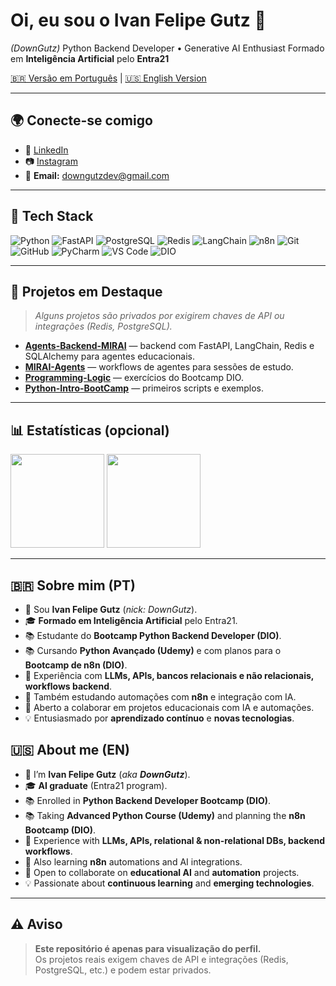 <!-- ========================= -->
<!-- 👋 HEADER -->
<!-- ========================= -->
<h1 align="left">Oi, eu sou o Ivan Felipe Gutz 👋</h1>
<p align="left">
  <i>(DownGutz)</i>  
  Python Backend Developer • Generative AI Enthusiast  
  Formado em <b>Inteligência Artificial</b> pelo <b>Entra21</b>
</p>

[🇧🇷 Versão em Português](#-sobre-mim-pt) | [🇺🇸 English Version](#-about-me-en)

---

## 🌍 Conecte-se comigo
- 💼 [LinkedIn](https://www.linkedin.com/in/ivan-felipe-gutz-495ba7377/)  
- 📷 [Instagram](https://www.instagram.com/downgutz/?__d=11%2F)  
- 📧 **Email:** downgutzdev@gmail.com  

---

## 🧰 Tech Stack
![Python](https://img.shields.io/badge/Python-3776AB?logo=python&logoColor=white)
![FastAPI](https://img.shields.io/badge/FastAPI-009688?logo=fastapi&logoColor=white)
![PostgreSQL](https://img.shields.io/badge/PostgreSQL-4169E1?logo=postgresql&logoColor=white)
![Redis](https://img.shields.io/badge/Redis-DC382D?logo=redis&logoColor=white)
![LangChain](https://img.shields.io/badge/LangChain-0A192F?logoColor=white)
![n8n](https://img.shields.io/badge/n8n-A020F0?logo=n8n&logoColor=white)
![Git](https://img.shields.io/badge/Git-F05032?logo=git&logoColor=white)
![GitHub](https://img.shields.io/badge/GitHub-181717?logo=github&logoColor=white)
![PyCharm](https://img.shields.io/badge/PyCharm-000000?logo=pycharm&logoColor=white)
![VS Code](https://img.shields.io/badge/VS%20Code-007ACC?logo=visualstudiocode&logoColor=white)
![DIO](https://img.shields.io/badge/DIO%20Bootcamp-EC1C24?logo=dio&logoColor=white)


---

## 🚀 Projetos em Destaque
> *Alguns projetos são privados por exigirem chaves de API ou integrações (Redis, PostgreSQL).*  

- **[Agents-Backend-MIRAI](https://github.com/downgutzdev/Agents-Backend-MIRAI)** — backend com FastAPI, LangChain, Redis e SQLAlchemy para agentes educacionais.  
- **[MIRAI-Agents](https://github.com/downgutzdev/MIRAI-Agents)** — workflows de agentes para sessões de estudo.  
- **[Programming-Logic](https://github.com/downgutzdev/Programming-Logic)** — exercícios do Bootcamp DIO.  
- **[Python-Intro-BootCamp](https://github.com/downgutzdev/Python-Intro-BootCamp)** — primeiros scripts e exemplos.  

---

## 📊 Estatísticas (opcional)
<p>
  <img height="150" src="https://github-readme-stats.vercel.app/api?username=downgutzdev&show_icons=true&theme=transparent" />
  <img height="150" src="https://github-readme-stats.vercel.app/api/top-langs/?username=downgutzdev&layout=compact&langs_count=8&theme=transparent" />
</p>

---

## 🇧🇷 Sobre mim (PT)
- 👋 Sou **Ivan Felipe Gutz** (*nick: DownGutz*).  
- 🎓 **Formado em Inteligência Artificial** pelo Entra21.  
- 📚 Estudante do **Bootcamp Python Backend Developer (DIO)**.  
- 📚 Cursando **Python Avançado (Udemy)** e com planos para o **Bootcamp de n8n (DIO)**.  
- 🧪 Experiência com **LLMs, APIs, bancos relacionais e não relacionais, workflows backend**.  
- 🚀 Também estudando automações com **n8n** e integração com IA.  
- 🤝 Aberto a colaborar em projetos educacionais com IA e automações.  
- 💡 Entusiasmado por **aprendizado contínuo** e **novas tecnologias**.

## 🇺🇸 About me (EN)
- 👋 I’m **Ivan Felipe Gutz** (*aka **DownGutz***).  
- 🎓 **AI graduate** (Entra21 program).  
- 📚 Enrolled in **Python Backend Developer Bootcamp (DIO)**.  
- 📚 Taking **Advanced Python Course (Udemy)** and planning the **n8n Bootcamp (DIO)**.  
- 🧪 Experience with **LLMs, APIs, relational & non-relational DBs, backend workflows**.  
- 🚀 Also learning **n8n** automations and AI integrations.  
- 🤝 Open to collaborate on **educational AI** and **automation** projects.  
- 💡 Passionate about **continuous learning** and **emerging technologies**.

---

## ⚠️ Aviso
> **Este repositório é apenas para visualização do perfil.**  
> Os projetos reais exigem chaves de API e integrações (Redis, PostgreSQL, etc.) e podem estar privados.
